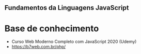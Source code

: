 ## Fundamentos da Linguagens JavaScript

# Base de conhecimento
- Curso Web Moderno Completo com JavaScript 2020 (Udemy)
- https://b7web.com.br/php/

